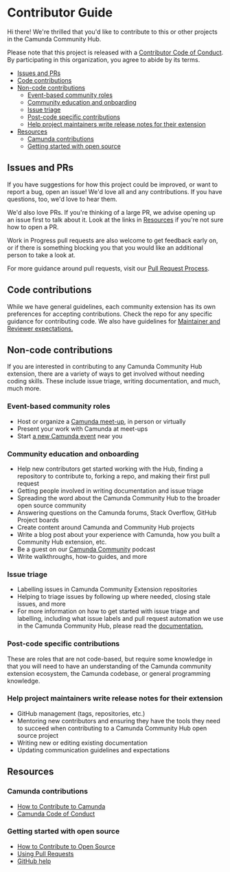 # Contributor Guide

[fork]: /fork
[pr]: /compare
[CODE_OF_CONDUCT]: CODE_OF_CONDUCT.MD

Hi there! We're thrilled that you'd like to contribute to this or other projects in the Camunda Community Hub. 

Please note that this project is released with a [Contributor Code of Conduct](docs/CODE_OF_CONDUCT.MD). By participating in this organization, you agree to abide by its terms.

- [Issues and PRs](#issues-and-prs)
- [Code contributions](#code-contributions)
- [Non-code contributions](#non-code-contributions)
  - [Event-based community roles](#event-based-community-roles)
  - [Community education and onboarding](#community-education-and-onboarding)
  - [Issue triage](#issue-triage)
  - [Post-code specific contributions](#post-code-specific-contributions)
  - [Help project maintainers write release notes for their extension](#help-project-maintainers-write-release-notes-for-their-extension)
- [Resources](#resources)
  - [Camunda contributions](#camunda-contributions)
  - [Getting started with open source](#getting-started-with-open-source)

## Issues and PRs

If you have suggestions for how this project could be improved, or want to report a bug, open an issue! We'd love all and any contributions. If you have questions, too, we'd love to hear them.

We'd also love PRs. If you're thinking of a large PR, we advise opening up an issue first to talk about it. Look at the links in [Resources](#resources) if you're not sure how to open a PR.

Work in Progress pull requests are also welcome to get feedback early on, or if there is something blocking you that you would like an additional person to take a look at.

For more guidance around pull requests, visit our [Pull Request Process](/pull-request-process.md).

## Code contributions

While we have general guidelines, each community extension has its own preferences for accepting contributions. Check the repo for any specific guidance for contributing code.
We also have guidelines for [Maintainer and Reviewer expectations.](maintainers-reviewers/maintainer-reviewer-expectations.md)

## Non-code contributions

If you are interested in contributing to any Camunda Community Hub extension, there are a variety of ways to get involved without needing coding skills. These include issue triage, writing documentation, and much, much more.

### Event-based community roles

* Host or organize a [Camunda meet-up](https://community.camunda.com/), in person or virtually
* Present your work with Camunda at meet-ups
* Start [a new Camunda event](https://community.camunda.com/) near you

### Community education and onboarding

* Help new contributors get started working with the Hub, finding a repository to contribute to, forking a repo, and making their first pull request
* Getting people involved in writing documentation and issue triage
* Spreading the word about the Camunda Community Hub to the broader open source community
* Answering questions on the Camunda forums, Stack Overflow, GitHub Project boards
* Create content around Camunda and Community Hub projects
* Write a blog post about your experience with Camunda, how you built a Community Hub extension, etc.
* Be a guest on our [Camunda Community](https://www.buzzsprout.com/454051) podcast
* Write walkthroughs, how-to guides, and more

### Issue triage

* Labelling issues in Camunda Community Extension repositories
* Helping to triage issues by following up where needed, closing stale issues, and more
* For more information on how to get started with issue triage and labelling, including what issue labels and pull request automation we use in the Camunda Community Hub, please read the [documentation.](/issue-triage.md)

### Post-code specific contributions

These are roles that are not code-based, but require some knowledge in that you will need to have an understanding of the Camunda community extension ecosystem, the Camunda codebase, or general programming knowledge.

### Help project maintainers write release notes for their extension

* GitHub management (tags, repositories, etc.)
* Mentoring new contributors and ensuring they have the tools they need to succeed when contributing to a Camunda Community Hub open source project
* Writing new or editing existing documentation
* Updating communication guidelines and expectations

## Resources

### Camunda contributions
- [How to Contribute to Camunda](https://camunda.com/developers/how-to-contribute/)
- [Camunda Code of Conduct](/docs/CODE_OF_CONDUCT.MD)

### Getting started with open source
- [How to Contribute to Open Source](https://opensource.guide/how-to-contribute/)
- [Using Pull Requests](https://help.github.com/articles/about-pull-requests/)
- [GitHub help](https://help.github.com)